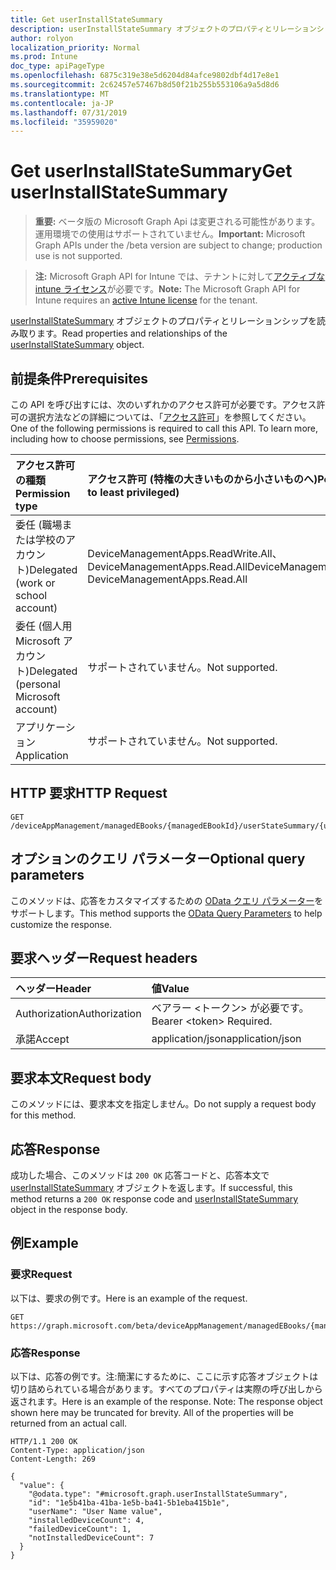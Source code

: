 ```yaml
---
title: Get userInstallStateSummary
description: userInstallStateSummary オブジェクトのプロパティとリレーションシップを読み取ります。
author: rolyon
localization_priority: Normal
ms.prod: Intune
doc_type: apiPageType
ms.openlocfilehash: 6875c319e38e5d6204d84afce9802dbf4d17e8e1
ms.sourcegitcommit: 2c62457e57467b8d50f21b255b553106a9a5d8d6
ms.translationtype: MT
ms.contentlocale: ja-JP
ms.lasthandoff: 07/31/2019
ms.locfileid: "35959020"
---
```

# <a name="get-userinstallstatesummary"></a><span data-ttu-id="41910-103">Get userInstallStateSummary</span><span class="sxs-lookup"><span data-stu-id="41910-103">Get userInstallStateSummary</span></span>

> <span data-ttu-id="41910-104">**重要:** ベータ版の Microsoft Graph Api は変更される可能性があります。運用環境での使用はサポートされていません。</span><span class="sxs-lookup"><span data-stu-id="41910-104">**Important:** Microsoft Graph APIs under the /beta version are subject to change; production use is not supported.</span></span>

> <span data-ttu-id="41910-105">**注:** Microsoft Graph API for Intune では、テナントに対して[アクティブな intune ライセンス](https://go.microsoft.com/fwlink/?linkid=839381)が必要です。</span><span class="sxs-lookup"><span data-stu-id="41910-105">**Note:** The Microsoft Graph API for Intune requires an [active Intune license](https://go.microsoft.com/fwlink/?linkid=839381) for the tenant.</span></span>

<span data-ttu-id="41910-106">[userInstallStateSummary](../resources/intune-books-userinstallstatesummary.md) オブジェクトのプロパティとリレーションシップを読み取ります。</span><span class="sxs-lookup"><span data-stu-id="41910-106">Read properties and relationships of the [userInstallStateSummary](../resources/intune-books-userinstallstatesummary.md) object.</span></span>

## <a name="prerequisites"></a><span data-ttu-id="41910-107">前提条件</span><span class="sxs-lookup"><span data-stu-id="41910-107">Prerequisites</span></span>
<span data-ttu-id="41910-p101">この API を呼び出すには、次のいずれかのアクセス許可が必要です。アクセス許可の選択方法などの詳細については、「[アクセス許可](/graph/permissions-reference)」を参照してください。</span><span class="sxs-lookup"><span data-stu-id="41910-p101">One of the following permissions is required to call this API. To learn more, including how to choose permissions, see [Permissions](/graph/permissions-reference).</span></span>

|<span data-ttu-id="41910-110">アクセス許可の種類</span><span class="sxs-lookup"><span data-stu-id="41910-110">Permission type</span></span>|<span data-ttu-id="41910-111">アクセス許可 (特権の大きいものから小さいものへ)</span><span class="sxs-lookup"><span data-stu-id="41910-111">Permissions (from most to least privileged)</span></span>|
|:---|:---|
|<span data-ttu-id="41910-112">委任 (職場または学校のアカウント)</span><span class="sxs-lookup"><span data-stu-id="41910-112">Delegated (work or school account)</span></span>|<span data-ttu-id="41910-113">DeviceManagementApps.ReadWrite.All、DeviceManagementApps.Read.All</span><span class="sxs-lookup"><span data-stu-id="41910-113">DeviceManagementApps.ReadWrite.All, DeviceManagementApps.Read.All</span></span>|
|<span data-ttu-id="41910-114">委任 (個人用 Microsoft アカウント)</span><span class="sxs-lookup"><span data-stu-id="41910-114">Delegated (personal Microsoft account)</span></span>|<span data-ttu-id="41910-115">サポートされていません。</span><span class="sxs-lookup"><span data-stu-id="41910-115">Not supported.</span></span>|
|<span data-ttu-id="41910-116">アプリケーション</span><span class="sxs-lookup"><span data-stu-id="41910-116">Application</span></span>|<span data-ttu-id="41910-117">サポートされていません。</span><span class="sxs-lookup"><span data-stu-id="41910-117">Not supported.</span></span>|

## <a name="http-request"></a><span data-ttu-id="41910-118">HTTP 要求</span><span class="sxs-lookup"><span data-stu-id="41910-118">HTTP Request</span></span>
<!-- {
  "blockType": "ignored"
}
-->
``` http
GET /deviceAppManagement/managedEBooks/{managedEBookId}/userStateSummary/{userInstallStateSummaryId}
```

## <a name="optional-query-parameters"></a><span data-ttu-id="41910-119">オプションのクエリ パラメーター</span><span class="sxs-lookup"><span data-stu-id="41910-119">Optional query parameters</span></span>
<span data-ttu-id="41910-120">このメソッドは、応答をカスタマイズするための [OData クエリ パラメーター](https://docs.microsoft.com/en-us/graph/query-parameters)をサポートします。</span><span class="sxs-lookup"><span data-stu-id="41910-120">This method supports the [OData Query Parameters](https://docs.microsoft.com/en-us/graph/query-parameters) to help customize the response.</span></span>

## <a name="request-headers"></a><span data-ttu-id="41910-121">要求ヘッダー</span><span class="sxs-lookup"><span data-stu-id="41910-121">Request headers</span></span>
|<span data-ttu-id="41910-122">ヘッダー</span><span class="sxs-lookup"><span data-stu-id="41910-122">Header</span></span>|<span data-ttu-id="41910-123">値</span><span class="sxs-lookup"><span data-stu-id="41910-123">Value</span></span>|
|:---|:---|
|<span data-ttu-id="41910-124">Authorization</span><span class="sxs-lookup"><span data-stu-id="41910-124">Authorization</span></span>|<span data-ttu-id="41910-125">ベアラー &lt;トークン&gt; が必要です。</span><span class="sxs-lookup"><span data-stu-id="41910-125">Bearer &lt;token&gt; Required.</span></span>|
|<span data-ttu-id="41910-126">承諾</span><span class="sxs-lookup"><span data-stu-id="41910-126">Accept</span></span>|<span data-ttu-id="41910-127">application/json</span><span class="sxs-lookup"><span data-stu-id="41910-127">application/json</span></span>|

## <a name="request-body"></a><span data-ttu-id="41910-128">要求本文</span><span class="sxs-lookup"><span data-stu-id="41910-128">Request body</span></span>
<span data-ttu-id="41910-129">このメソッドには、要求本文を指定しません。</span><span class="sxs-lookup"><span data-stu-id="41910-129">Do not supply a request body for this method.</span></span>

## <a name="response"></a><span data-ttu-id="41910-130">応答</span><span class="sxs-lookup"><span data-stu-id="41910-130">Response</span></span>
<span data-ttu-id="41910-131">成功した場合、このメソッドは `200 OK` 応答コードと、応答本文で [userInstallStateSummary](../resources/intune-books-userinstallstatesummary.md) オブジェクトを返します。</span><span class="sxs-lookup"><span data-stu-id="41910-131">If successful, this method returns a `200 OK` response code and [userInstallStateSummary](../resources/intune-books-userinstallstatesummary.md) object in the response body.</span></span>

## <a name="example"></a><span data-ttu-id="41910-132">例</span><span class="sxs-lookup"><span data-stu-id="41910-132">Example</span></span>

### <a name="request"></a><span data-ttu-id="41910-133">要求</span><span class="sxs-lookup"><span data-stu-id="41910-133">Request</span></span>
<span data-ttu-id="41910-134">以下は、要求の例です。</span><span class="sxs-lookup"><span data-stu-id="41910-134">Here is an example of the request.</span></span>
``` http
GET https://graph.microsoft.com/beta/deviceAppManagement/managedEBooks/{managedEBookId}/userStateSummary/{userInstallStateSummaryId}
```

### <a name="response"></a><span data-ttu-id="41910-135">応答</span><span class="sxs-lookup"><span data-stu-id="41910-135">Response</span></span>
<span data-ttu-id="41910-p102">以下は、応答の例です。注:簡潔にするために、ここに示す応答オブジェクトは切り詰められている場合があります。すべてのプロパティは実際の呼び出しから返されます。</span><span class="sxs-lookup"><span data-stu-id="41910-p102">Here is an example of the response. Note: The response object shown here may be truncated for brevity. All of the properties will be returned from an actual call.</span></span>
``` http
HTTP/1.1 200 OK
Content-Type: application/json
Content-Length: 269

{
  "value": {
    "@odata.type": "#microsoft.graph.userInstallStateSummary",
    "id": "1e5b41ba-41ba-1e5b-ba41-5b1eba415b1e",
    "userName": "User Name value",
    "installedDeviceCount": 4,
    "failedDeviceCount": 1,
    "notInstalledDeviceCount": 7
  }
}
```





